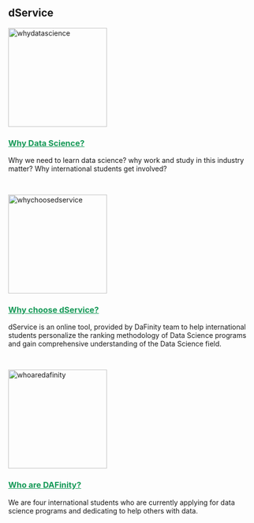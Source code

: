 ## dService

<a href="{{ site.baseurl }}/whydatascience"><img src="https://user-images.githubusercontent.com/101531662/220003376-a59fc32e-be7e-42ec-b8c7-f495e3057801.png" alt="whydatascience" width="200" ></a>

### <a href="{{ site.baseurl }}/whydatascience" style="color:#159957; text-decoration:underline"> Why Data Science? </a>

<!-- <p style="text-align: center; padding: 20px 0px 20px 0px;"> test inline css </p> -->
<p style="padding: 0px 0px 30px 0px;">Why we need to learn data science? why work and study in this industry matter? Why international students get involved?</p>

<a href="{{ site.baseurl }}/whychoosedservice"><img src="https://user-images.githubusercontent.com/101531662/220003427-5d3d12a0-6000-4ba1-82e1-509752bc03c8.png" alt="whychoosedservice" width="200"></a>

### <a href="{{ site.baseurl }}/whychoosedservice" style="color:#159957; text-decoration:underline"> Why choose dService? </a>
<p style="padding: 0px 0px 30px 0px;">dService is an online tool, provided by DaFinity team to help international students personalize the ranking methodology of Data Science programs and gain comprehensive understanding of the Data Science field.</p>

<a href="{{ site.baseurl }}/aboutus"><img src="https://user-images.githubusercontent.com/101531662/220003457-acab3ea2-47e1-4923-b1d7-964e07990e56.png" alt="whoaredafinity" width="200"></a>

### <a href="{{ site.baseurl }}/aboutus" style="color:#159957; text-decoration:underline"> Who are DAFinity? </a>
<p style="padding: 0px 0px 30px 0px;">We are four international students who are currently applying for data science programs and dedicating to help others with data. </p>

